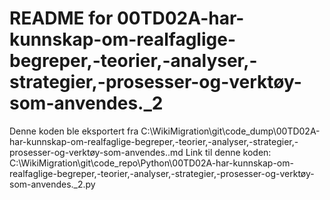 # README for 00TD02A-har-kunnskap-om-realfaglige-begreper,-teorier,-analyser,-strategier,-prosesser-og-verktøy-som-anvendes._2
Denne koden ble eksportert fra C:\WikiMigration\git\code_dump\00TD02A-har-kunnskap-om-realfaglige-begreper,-teorier,-analyser,-strategier,-prosesser-og-verktøy-som-anvendes..md
Link til denne koden: C:\WikiMigration\git\code_repo\Python\00TD02A-har-kunnskap-om-realfaglige-begreper,-teorier,-analyser,-strategier,-prosesser-og-verktøy-som-anvendes._2.py
